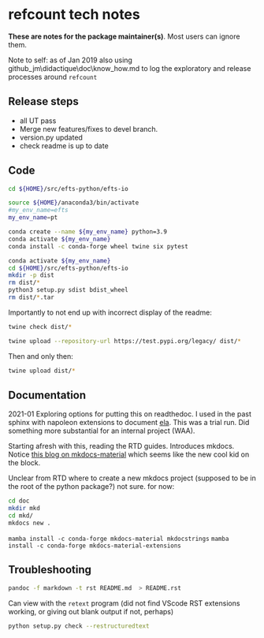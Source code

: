 # refcount tech notes

**These are notes for the package maintainer(s)**. Most users can ignore them.

Note to self: as of Jan 2019 also using github_jm\didactique\doc\know_how.md to log the exploratory and release processes around `refcount`

## Release steps

* all UT pass
* Merge new features/fixes to devel branch.
* version.py updated
* check readme is up to date

## Code

```sh
cd ${HOME}/src/efts-python/efts-io
```

```sh
source ${HOME}/anaconda3/bin/activate
#my_env_name=efts
my_env_name=pt
```

```sh
conda create --name ${my_env_name} python=3.9
conda activate ${my_env_name}
conda install -c conda-forge wheel twine six pytest 
```

```sh
conda activate ${my_env_name}
cd ${HOME}/src/efts-python/efts-io
mkdir -p dist
rm dist/*
python3 setup.py sdist bdist_wheel
rm dist/*.tar
```

Importantly to not end up with incorrect display of the readme:

```sh
twine check dist/*
```

```sh
twine upload --repository-url https://test.pypi.org/legacy/ dist/*
```

Then and only then:

```sh
twine upload dist/*
```

## Documentation

2021-01 Exploring options for putting this on readthedoc. I used in the past sphinx with napoleon extensions to document [ela](https://pyela.readthedocs.io/en/latest). This was a trial run. Did something more substantial for an internal project (WAA).

Starting afresh with this, reading the RTD guides. Introduces mkdocs. Notice [this blog on mkdocs-material](https://chrieke.medium.com/documenting-a-python-package-with-code-reference-via-mkdocs-material-b4a45197f95b) which seems like the new cool kid on the block.

Unclear from RTD where to create a new mkdocs project (supposed to be in the root of the python package?) not sure. for now:

```sh
cd doc
mkdir mkd
cd mkd/
mkdocs new .
```

`mamba install -c conda-forge mkdocs-material mkdocstrings`
`mamba install -c conda-forge mkdocs-material-extensions`

## Troubleshooting

```sh
pandoc -f markdown -t rst README.md  > README.rst
```

Can view with the `retext` program (did not find VScode RST extensions working, or giving out blank output if not, perhaps)

```sh
python setup.py check --restructuredtext
```

